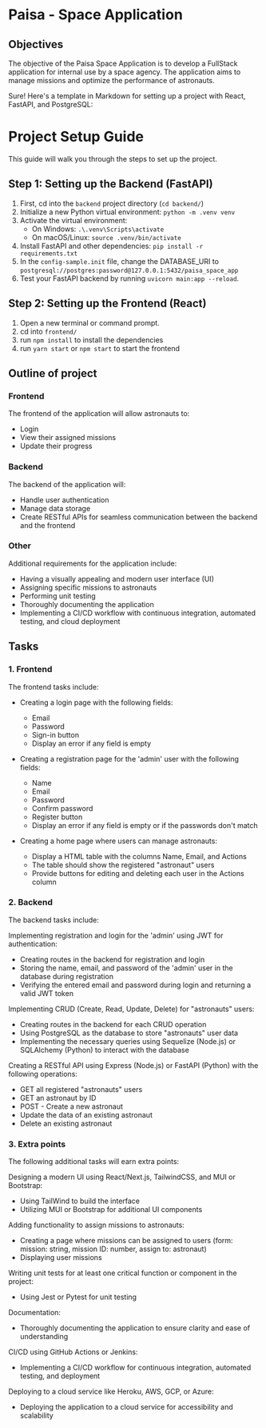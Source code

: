 # Paisa - Space Application

## Objectives

The objective of the Paisa Space Application is to develop a FullStack application for internal use by a space agency. The application aims to manage missions and optimize the performance of astronauts.

Sure! Here's a template in Markdown for setting up a project with React, FastAPI, and PostgreSQL:

# Project Setup Guide

This guide will walk you through the steps to set up the project.

## Step 1: Setting up the Backend (FastAPI)

1. First, cd into the `backend` project directory (`cd backend/`)
2. Initialize a new Python virtual environment: `python -m .venv venv`
3. Activate the virtual environment:
   - On Windows: `.\.venv\Scripts\activate`
   - On macOS/Linux: `source .venv/bin/activate`
4. Install FastAPI and other dependencies: `pip install -r requirements.txt`
5. In the `config-sample.init` file, change the DATABASE_URI to `postgresql://postgres:password@127.0.0.1:5432/paisa_space_app`
6. Test your FastAPI backend by running `uvicorn main:app --reload`.

## Step 2: Setting up the Frontend (React)

1. Open a new terminal or command prompt.
2. cd into `frontend/`
3. run `npm install` to install the dependencies
4. run `yarn start` or `npm start` to start the frontend

## Outline of project

### Frontend

The frontend of the application will allow astronauts to:

- Login
- View their assigned missions
- Update their progress

### Backend

The backend of the application will:

- Handle user authentication
- Manage data storage
- Create RESTful APIs for seamless communication between the backend and the frontend

### Other

Additional requirements for the application include:

- Having a visually appealing and modern user interface (UI)
- Assigning specific missions to astronauts
- Performing unit testing
- Thoroughly documenting the application
- Implementing a CI/CD workflow with continuous integration, automated testing, and cloud deployment

## Tasks

### 1. Frontend

The frontend tasks include:

- Creating a login page with the following fields:

  - Email
  - Password
  - Sign-in button
  - Display an error if any field is empty

- Creating a registration page for the 'admin' user with the following fields:

  - Name
  - Email
  - Password
  - Confirm password
  - Register button
  - Display an error if any field is empty or if the passwords don't match

- Creating a home page where users can manage astronauts:
  - Display a HTML table with the columns Name, Email, and Actions
  - The table should show the registered "astronaut" users
  - Provide buttons for editing and deleting each user in the Actions column

### 2. Backend

The backend tasks include:

Implementing registration and login for the 'admin' using JWT for authentication:

- Creating routes in the backend for registration and login
- Storing the name, email, and password of the 'admin' user in the database during registration
- Verifying the entered email and password during login and returning a valid JWT token

Implementing CRUD (Create, Read, Update, Delete) for "astronauts" users:

- Creating routes in the backend for each CRUD operation
- Using PostgreSQL as the database to store "astronauts" user data
- Implementing the necessary queries using Sequelize (Node.js) or SQLAlchemy (Python) to interact with the database

Creating a RESTful API using Express (Node.js) or FastAPI (Python) with the following operations:

- GET all registered "astronauts" users
- GET an astronaut by ID
- POST - Create a new astronaut
- Update the data of an existing astronaut
- Delete an existing astronaut

### 3. Extra points

The following additional tasks will earn extra points:

Designing a modern UI using React/Next.js, TailwindCSS, and MUI or Bootstrap:

- Using TailWind to build the interface
- Utilizing MUI or Bootstrap for additional UI components

Adding functionality to assign missions to astronauts:

- Creating a page where missions can be assigned to users (form: mission: string, mission ID: number, assign to: astronaut)
- Displaying user missions

Writing unit tests for at least one critical function or component in the project:

- Using Jest or Pytest for unit testing

Documentation:

- Thoroughly documenting the application to ensure clarity and ease of understanding

CI/CD using GitHub Actions or Jenkins:

- Implementing a CI/CD workflow for continuous integration, automated testing, and deployment

Deploying to a cloud service like Heroku, AWS, GCP, or Azure:

- Deploying the application to a cloud service for accessibility and scalability
